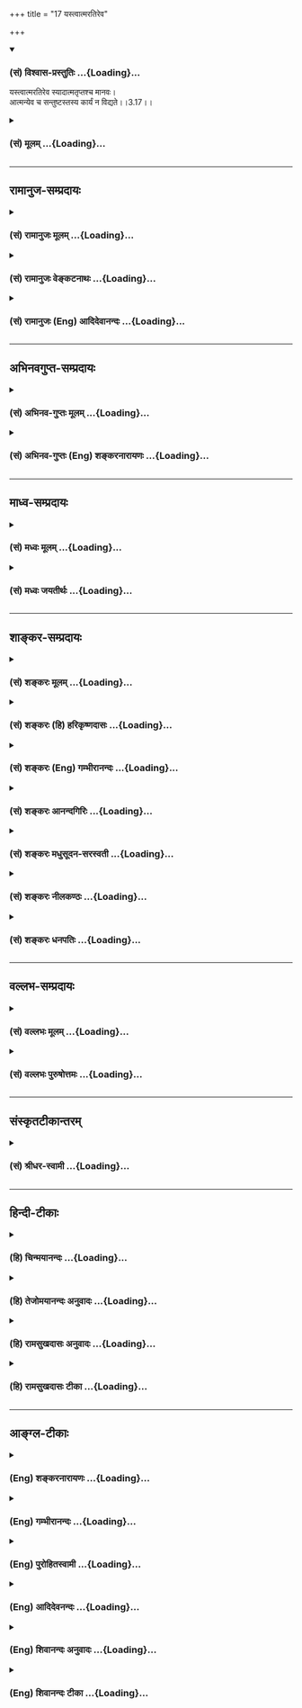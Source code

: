 +++
title = "17 यस्त्वात्मरतिरेव"

+++
<div class="js_include" newlevelforh1="3" title="(सं) विश्वास-प्रस्तुतिः" unfilled url="/purANam_vaiShNavam/mahAbhAratam/06-bhIShma-parva/03-bhagavad-gItA-parva/saMskRtam/vishvAsa-prastutiH/03_karma-yogaH/17_yastvAtmaratireva.md">
<details open><summary><h3>(सं) विश्वास-प्रस्तुतिः ...{Loading}...</h3></summary>

यस्त्वात्मरतिरेव स्यादात्मतृप्तश्च मानवः।  
आत्मन्येव च सन्तुष्टस्तस्य कार्यं न विद्यते।।3.17।।
</details>
</div>
<div class="js_include collapsed" newlevelforh1="3" title="(सं) मूलम्" unfilled url="/purANam_vaiShNavam/mahAbhAratam/06-bhIShma-parva/03-bhagavad-gItA-parva/saMskRtam/mUlam/03_karma-yogaH/17_yastvAtmaratireva.md">
<details><summary><h3>(सं) मूलम् ...{Loading}...</h3></summary>

यस्त्वात्मरतिरेव स्यादात्मतृप्तश्च मानवः।  
आत्मन्येव च सन्तुष्टस्तस्य कार्यं न विद्यते।।3.17।।
</details>
</div>


_________________
## रामानुज-सम्प्रदायः
<div class="js_include collapsed" newlevelforh1="3" title="(सं) रामानुजः मूलम्" unfilled url="/purANam_vaiShNavam/mahAbhAratam/06-bhIShma-parva/03-bhagavad-gItA-parva/saMskRtam/rAmAnujaH/mUlam/03_karma-yogaH/17_yastvAtmaratireva.md">
<details><summary><h3>(सं) रामानुजः मूलम् ...{Loading}...</h3></summary>

।।3.17।।**यः तु** ज्ञानयोगकर्मयोगसाधननिरपेक्षः स्वत **एव आत्मरतिः**
आत्माभिमुखः **आत्मना एव तृप्तः** न अन्नपानादिभिः आत्मव्यतिरिक्तैः
**आत्मनि एव च सन्तुष्टः** न उद्यानस्रक्चन्दनगीतवादित्रनृत्यादौ
धारणपोषणभोग्यादिकं सर्वम् आत्मा एव यस्य **तस्य** आत्मदर्शनाय कर्तव्यं
**न विद्यते** स्वत एव सर्वदा दृष्टात्मस्वरूपत्वात्।

</details>
</div>
<div class="js_include collapsed" newlevelforh1="3" title="(सं) रामानुजः वेङ्कटनाथः" unfilled url="/purANam_vaiShNavam/mahAbhAratam/06-bhIShma-parva/03-bhagavad-gItA-parva/saMskRtam/rAmAnujaH/venkaTanAthaH/03_karma-yogaH/17_yastvAtmaratireva.md">
<details><summary><h3>(सं) रामानुजः वेङ्कटनाथः ...{Loading}...</h3></summary>

  
  
।।3.17।। एवं ज्ञानयोगाद्यधिकारिणोऽपि कर्मकर्तव्यताया
उक्तत्वात्तस्मादसक्तः 3।19 इत्यादिना वक्ष्यमाणत्वाच्च
तन्मध्येयस्त्वात्मरतिः इत्यादिश्लोकौ न ज्ञानयोगाद्यधिकारिविषयौ किन्तु
फलदशाविषयावित्यभिप्रायेणाह असाधनायत्तेति। एतेनअभयं सर्वभूतेभ्यो दत्त्वा
नैष्कर्म्यमाचरेत् इत्याद्युक्तसन्न्यासाश्रमिपरत्वेन परव्याख्यानं
निरस्तम् तस्यापि हि स्वाश्रमधर्मनिष्ठस्य सर्वकर्मनिवृत्त्यभावात्।
वर्णाश्रमविशिष्टस्यैव हि वर्णाश्रमधर्मारम्भः न
पुनर्वर्णाश्रमाधीननामरूपविनिर्मुक्तस्येति मुक्तशब्दस्य
भावः। यस्त्वितितुशब्दः साधननिष्ठव्यावृत्त्यर्थ
इत्यभिप्रायेणज्ञानयोगकर्मयोगसाधननिरपेक्ष इत्युक्तम्। कथं तर्हि साधनाभावे
साद्ध्यसिद्धिः इत्यत्राह स्वत एवेति। प्रतिबन्धकं हि तन्निवृत्त्यर्थम्
आत्माभिमुखत्वं तु स्वतः प्राप्तमिति भावः। रतिशब्दोऽत्राभिमुख्यविषयः
तृप्त्यादेः पृथङ्निर्देशात्। आत्मरतिरेवआत्मन्येव इति
पूर्वापरवत्आत्मतृप्तः इत्यत्राप्यवधारणं विवक्षितमित्यभिप्रायेणाह
आत्मनैवेति। तृप्तितुष्टिशब्दौ हि पोषकभोग्यजन्यप्रीतिविषयतया
प्रसिद्धावित्यभिप्रेत्य तत्तदुचितं व्यवच्छेद्यमाह
नान्नपानादिभिरितिनोद्यानेत्यादि च। आत्मरतिः इत्यादेर्व्यवच्छेद्यत्रयं
सङ्कलय्य सूचयन्वाक्यार्थमाह धारणेति। आदिशब्देन भोगस्थानादि विवक्षितम्
यस्य तु ज्ञानयोगनिष्ठस्यापि धारणादिकमन्नपानादिभिरेव तस्य कर्तव्यं
विद्यते एवेति भावः। ननुतस्य कार्यं न विद्यते इत्ययुक्तं मुक्तस्यापि
जक्षन् क्रीडन् छां.उ.8।12।3 इत्यादिकार्यश्रवणात्। न चात्र कार्यमिति न
तस्य कार्यं करणं च विद्यते श्वे.उ.6।7 इतिवच्छरीरादि निर्दिश्यते
तन्निषेधस्येदानीमनुपयुक्तत्वात् तदत्यन्तनिषेधस्य चद्वादशाहवदुभयविधं
ब्र.सू.4।3।12इत्यादिसूत्रतद्विषयश्रुतिभिर्विरुद्धत्वादित्याशङ्क्योक्तंआत्मदर्शनाय
कर्तव्यं न विद्यते इति। यस्त्वात्मरतिः इत्यादिनाभिप्रेतं हेतुं व्यनक्ति
स्वत एवेति। स्वत एव सर्वदा इत्युभाभ्यां उत्पत्त्यर्थं विनाशपरिहारार्थं च
साधनापेक्षा नास्तीति ज्ञापितम्।

</details>
</div>
<div class="js_include collapsed" newlevelforh1="3" title="(सं) रामानुजः (Eng) आदिदेवानन्दः" unfilled url="/purANam_vaiShNavam/mahAbhAratam/06-bhIShma-parva/03-bhagavad-gItA-parva/saMskRtam/rAmAnujaH/english/AdidevAnandaH/03_karma-yogaH/17_yastvAtmaratireva.md">
<details><summary><h3>(सं) रामानुजः (Eng) आदिदेवानन्दः ...{Loading}...</h3></summary>

3.17 But for him, who is not in need of the means of Jnana Yoga and
Karma Yoga, who finds delight in the self on his own, i.e., who is
established in the self, who is satisfied by the self alone and not by
food, drink and other things which are other than the self, who rejoices
in the self alone and not in pleasure gardens, garlands, sandalpaste,
vocal and instrumental music etc., and for whom everything, his
subsistence, nourishment and enjoyment, is the self alone - for him
nothing remains to be performed for the vision of the self, because the
essential nature of the self is perpetually in his unaided vision.

</details>
</div>


_________________
## अभिनवगुप्त-सम्प्रदायः
<div class="js_include collapsed" newlevelforh1="3" title="(सं) अभिनव-गुप्तः मूलम्" unfilled url="/purANam_vaiShNavam/mahAbhAratam/06-bhIShma-parva/03-bhagavad-gItA-parva/saMskRtam/abhinava-guptaH/mUlam/03_karma-yogaH/17_yastvAtmaratireva.md">
<details><summary><h3>(सं) अभिनव-गुप्तः मूलम् ...{Loading}...</h3></summary>

।।3.17 3.19।। यश्चेत्यादि पूरुष इत्यन्तम्। आत्मरतेस्तु कर्म
इन्द्रियव्यापारतयैव कुर्वतः करणाकरणेषु समता। अत एव नासौ भूतेषु
किंचिदात्मप्रयोजनमपेक्ष्य निग्रहानुग्रहौ करोति अपि तु करणीयमिदम्
इत्येतावता। तस्मादसक्त एव करणीयं कर्म कुर्यात्।

</details>
</div>
<div class="js_include collapsed" newlevelforh1="3" title="(सं) अभिनव-गुप्तः (Eng) शङ्करनारायणः" unfilled url="/purANam_vaiShNavam/mahAbhAratam/06-bhIShma-parva/03-bhagavad-gItA-parva/saMskRtam/abhinava-guptaH/english/shankaranArAyaNaH/03_karma-yogaH/17_yastvAtmaratireva.md">
<details><summary><h3>(सं) अभिनव-गुप्तः (Eng) शङ्करनारायणः ...{Loading}...</h3></summary>

3.17 See Comment under 3.19

</details>
</div>


_________________
## माध्व-सम्प्रदायः
<div class="js_include collapsed" newlevelforh1="3" title="(सं) मध्वः मूलम्" unfilled url="/purANam_vaiShNavam/mahAbhAratam/06-bhIShma-parva/03-bhagavad-gItA-parva/saMskRtam/madhvaH/mUlam/03_karma-yogaH/17_yastvAtmaratireva.md">
<details><summary><h3>(सं) मध्वः मूलम् ...{Loading}...</h3></summary>

।।3.17।। तर्ह्यतीव मनस्समाधानमपि न कार्यमित्यत आह यस्त्विति। रमणं
परदर्शनादिनिमित्तं सुखम्। तृप्तिरन्यत्रालम्बुद्धिः। सन्तोषस्तज्जनकं
सुखम्। सन्तोषस्तृप्तिकारणम् इत्यभिधानात्। परमात्मदर्शनादिनिमित्तं सुखं
प्राप्तः। अन्यत्र सर्वात्मनाऽलम्बुद्धिः। महच्च तत्सुखं च
तेनैवान्यत्रालम्बुद्धिरिति दर्शयति आत्मन्येव च सन्तुष्ट इति। तत्स्थ एव
सन्सन्तुष्ट इत्यर्थः। नान्यत्किमपि सन्तोषकारणमित्यवधारणम्। आत्मना
तृप्तः। न ह्यात्मन्यलम्बुद्धिर्युक्ता। तद्वाचित्वं चवयं तु न वितृप्याम
उत्तमश्लोकविक्रमैः भाग.1।1।19 इति प्रयोगात्सिद्धम्। अध्याहारस्त्वगतिका
गतिः। आत्मरतिरैव इत्यवधारणादसम्प्रज्ञातसमाधिस्थस्यैव कार्यं न
विद्यते। स्थितप्रज्ञस्यापि कार्यो देहादिर्दृश्यते। यद्वास्वधर्मो मम
तुष्ट्यर्थः सा हि सर्वैरपेक्षिता इति वचनाच्च पञ्चरात्रे।
अन्यदाऽन्यरतिरपीषत्सर्वस्य भवति। न च तत्रालम्बुद्धिमात्रमुक्तम्
आत्मतृप्त इति पृथगभिधानात्। कर्तृशब्दः कालावच्छेदेऽपि चायं प्रसिद्धःयो
भुङ्क्ते स तु न ब्रूयात् इत्यादौ अतोऽसम्प्रज्ञातसमाधावेवैतत्। मानव इति
ज्ञानिन एवासम्प्रज्ञातसमाधिर्भवतीति दर्शयति मनु अवबोधन इति धातोः।
परमात्मरतिश्चात्र विवक्षिता। विष्णावेव रतिर्यस्य क्रिया तस्यैव नास्ति हि
इति वचनात्।

</details>
</div>
<div class="js_include collapsed" newlevelforh1="3" title="(सं) मध्वः जयतीर्थः" unfilled url="/purANam_vaiShNavam/mahAbhAratam/06-bhIShma-parva/03-bhagavad-gItA-parva/saMskRtam/madhvaH/jayatIrthaH/03_karma-yogaH/17_yastvAtmaratireva.md">
<details><summary><h3>(सं) मध्वः जयतीर्थः ...{Loading}...</h3></summary>

।।3.17।। एवमज्ञानिनः कर्म कर्तव्यमित्युक्तम् इदानीं ज्ञानिनः
कर्तव्याभावमाहेति परव्याख्यानमसदिति भावेन सङ्गतिमाह **तर्ही**ति यद्येवं
कर्माकरणे हानिस्तत्करणे च लाभस्तर्हीत्यर्थः। परमेश्वरेऽतीव
मनस्समाधानमसम्प्रज्ञातसमाधिरित्यर्थः। न कार्यं प्रसज्येतेति शब्दः। तत्र
कर्मलोपस्यावश्यम्भावादिति भावः। अत्र
रतितृप्तिसन्तोषशब्दांस्तावद्व्याचष्टे **रमणमि**ति। परेति स्वरूपकथनं न
शब्दार्थान्तर्भूतम्। तथा च पञ्चमेऽभिधानं वक्ष्यते। तथात्वे जीवनिराकरणं च
व्यर्थं स्यात् यद्दर्शनादिनिमित्तं सुखं ततोऽन्यत्र। तज्जनकं
तृप्तेर्जनकम्। तृप्तिकारणं सुखमिति शेषः। इदानीमात्मशब्दस्य
जीवविषयत्वप्रतीतिनिरासार्थमात्मरतिरिति समस्तं पदं व्याख्याति
**परमात्मे**ति। प्राप्त आत्मरतिरिति शेषः। अनेनात्मनि रतिर्यस्येति
विग्रहः सूचितः। आत्मनो रतिर्यस्येति वा। एवमुत्तरावप्यात्मशब्दौ
परमात्मार्थौ ज्ञातव्यौ। न चैवं सति तृप्तशब्दस्य
परमात्मनोऽन्यत्रालम्बुद्धिरर्थः स्यात्। ततश्चेदं न वक्तव्यम्।
आत्मरतिरेवेत्यवधारणेनान्यरतिनिरासेन पौनरुक्त्यप्रसङ्गादित्यत आह
**अन्यत्रे**ति। अलम्बुद्धित्वं प्राप्तस्तृप्तशब्देनोक्त इति शेषः।
अलम्बुद्धिरिति पाठे तृप्तशब्दार्थ इति शेषः। अवधारणेनैवान्यत्र रत्यभावे
लब्धेऽपि सर्वात्मनाऽन्यत्रालम्बुद्धिं वक्तुं तृप्त इति पुनर्वचनम्।
अवधारणस्यान्यत्रालम्बुद्धिमात्रद्योतनेन चरितार्थस्यसर्वात्मना
इत्यत्राप्रवृत्तेरिति भावः। ननुसन्तुष्टः इत्यनेनालम्बुद्धिजनकं सुखं
प्राप्त इत्युच्यत इत्युक्तम् तत्किं विषयजन्यम् उतात्मरत्याख्यम् नाद्यः
विरोधात्। न द्वितीयः तस्यात्मरतिशब्देनोक्ततया पुनरुक्तिप्रसङ्गात्। कथं
चतस्यान्यत्रालम्बुद्धिजनकत्वं इत्यत आह **महच्चे**ति। चशब्दो हेतौ।
तदात्मरत्याख्यं प्रागुक्तमेव सुखं पुनरन्यत्रालम्बुद्धिकारणत्वेनोच्यतेऽतो
न दोषः तस्य च महत्त्वं संशब्देनोक्तमतस्तत्कारणत्वं चोपपन्नमित्यर्थः।
आत्मरतिः सन्तोषशब्देन गृह्यते चेत् पुनरात्मनीति व्यर्थमित्यत आह **तत्स्थ
एवे**ति। सन्तोषाख्यात्मरतिः केनास्य जाता
इत्यपेक्षायामसम्प्रज्ञातसमाधिलक्षणया परमात्मनि स्थित्येति ज्ञापयितुं
आत्मनीत्युक्तमित्यर्थः। अवधारणस्य प्रयोजनमाह **नान्य**दिति।
अन्यदसम्प्रज्ञातसमाधिरूपात्तत्स्थत्वात् एतेनात्मरतिरेवेत्यवधारणेनास्य
पुनरुक्तता परिहृता। नन्वात्मतृप्त इति कोऽयं समासः इत्यत आह **आत्मने**ति
न केवलमात्मरत्याख्येन सुखेनं किन्तु प्रसन्नेन परमात्मनैवेत्यर्थः।
पञ्चमीसमासः कथं न स्यात् इति चेत् न असामर्थ्यात्। अन्यत्र इत्यनेन ह्यस्य
सामर्थ्यं न तु तृप्तशब्दार्थेन तृप्तशब्दार्थ
एवान्यत्रार्थान्तरभूतोऽस्तीति चेत् न तस्य प्रकरणलब्धस्य
तदन्तर्भावाभावात्। अन्यथावयं तु न वितृप्यामः इत्यत्र
ततोऽन्यत्रालम्बुद्धिं न प्राप्नुम इत्यर्थप्रसङ्गात्। अस्तु तर्हि
सप्तमीसमास इति नेत्याह **न ही**ति। पूर्वविशेषणविरोधात्
प्रमाणान्तरविरोधाच्चेति भावः। स्यादयं दोषो यदि
तृप्तशब्दस्यालम्बुद्धिवाचित्वं स्यात्। तदेव कुतः इत्यत आह **तद्वाचित्वं
चे**ति। नन्वत्र तृप्तिशब्दः प्रीत्यर्थः न चैवं सत्यर्थानुपपत्तिः
उत्तमश्लोकविक्रमैः श्रूयमाणैर्निमित्तैरन्यत्र प्रीतिं न प्राप्नुम
इत्यध्याहारेणोपपत्तेरित्यत आह **अध्याहारस्त्वि**ति। गत्यन्तररहितागमनिका।
अध्याहारो ह्यश्रुतशब्दकल्पनम्। तच्च कल्पकसद्भावे न दोषः अन्यथा तु दोष
एव। कल्पकं च गत्यन्तरराहित्यम्। अन्यथाऽनुपपत्तिरिति यावत्। अत्र
त्वलम्बुद्ध्यर्थत्वे गृहीते विनाऽप्यध्याहारेण
वाक्यार्थोपपत्तेरयुक्तोऽसाविति भावः। षष्ठीसमासस्तुपूरणगुणसुहितार्थ
अष्टा.2।2।11 इति प्रतिषिद्धः। अपव्याख्यानं निराचष्टे **आत्मरतिरेवे**ति।
न ज्ञानिमात्रस्येत्येवार्थः। इतोऽपि न ज्ञानिमात्रस्य कार्याभाव इत्याह
**स्थितप्रज्ञस्यापी**ति। स्वधर्मः कार्य इति सम्बन्धः।
आत्मरतिरेवेत्यवधारणेऽपि कुतो न ज्ञानिमात्रविषयमेतत् इत्यत आह
**अन्यदे**ति। अवधारणेन ह्यनात्मरतिर्व्यावर्त्यते।
असम्प्रज्ञातसमाधिकालादन्यदा सर्वस्य
ज्ञानिनोऽपीषदन्यरतिर्भवतीत्युपपादितम्
अतोऽसम्प्रज्ञातसमाधिस्थव्यतिरिक्तानां ज्ञानिनामप्यवधारणेन
व्यावर्तितत्वान्न तद्विषयमेतदिति भावः। ननु ज्ञानिनामन्यरतौ
विद्यमानायामपि तत्रालम्बुद्धिरप्यस्तीत्यात्मरतिरेवेत्यवधारणमुपपद्यत
इत्यत आह **न चे**ति। तत्र श्लोके तत्र कार्याभावे
प्रयोजकत्वेनात्मनोऽन्यत्रालम्बुद्धिमात्रमल्पालम्बुद्धिः
रतिसहचरितालम्बुद्धिरिति यावत् नोक्ता किं तर्हि सर्वात्मनाऽलम्बुद्धिः
कुतः इत्यत आह **आत्मे**ति। अवधारणेनान्यत्रालम्बुद्धौ लब्धायामपि
यत्पृथगात्मतृप्त इत्यभिधत्ते तेन सर्वात्मनाऽलम्बुद्धिरवधारणेनाभिप्रेतेति
ज्ञायत इति प्रागुक्तम्। अतो ज्ञानिमात्रे नेदमुपपद्यत इत्यर्थः।
यस्त्वात्मरतिरेवेत्येतदसम्प्रज्ञातसमाधिस्थ एव सम्भवि तथापि यत्पतति
तद्गुर्वितिवत् य एवंविधः कदाचित्तस्य सर्वदा कार्यं न विद्यत इत्येवं
व्याख्याने ज्ञानिमात्रस्य कार्याभावः सेत्स्यति। न ह्यत्र यदैवं तदेति
कालावच्छेदकशब्दोऽस्ति। आत्मरतिरिति समासस्तु रतेः कर्तारमेवाचष्ट इत्यत आह
**कर्तृशब्द** इति। अयं च यदा तदेति रहितोऽपीत्यर्थः। आदिग्रहणेन यो दारान्
परिगृह्णाति स गृहीत्यादेः परिग्रहः। अयं भावः तस्य कार्यं न विद्यते
इत्युक्तेऽतिप्रसक्तौ सत्यामन्यव्यावर्तकंयस्त्वात्मरतिरेव स्यात्
इत्यनेनोक्तम्। व्यावर्तकं च द्विविधं भवति विशेषणमुपलक्षणं चेति। तत्र
व्यवच्छेद्यसमानकालं विशेषणम् यथा सिद्धान्त्युदाहृतं भाजनम्। अन्यथा
तूपलक्षणं यथा पूर्वपक्ष्युदाहृतं पतनम् तत्र विशेषणं मुख्य
विशेषज्ञानहेतुत्वात्। अन्यदमुख्यं वैपरीत्यात्। मुख्यामुख्ययोश्च मुख्ये
कार्यसम्प्रत्ययः। न चात्र विशेषणत्वग्रहणे बाधकमस्ति येनोपलक्षणमेतदिति
प्रतीम इति। कर्तृशब्द इत्युक्तस्य फलमाह **अत** इति।
एतत्कार्यराहित्यम्। समाधावेव इत्युक्त्या समानकालतां सूचयति। न
चासम्प्रज्ञातसमाधिस्थस्य कार्याभावे व्याख्यायमाने
कदाचिदपरोक्षज्ञानरहितस्यापि असम्प्रज्ञातसमाधिसम्भवात् कार्याभावप्रसङ्ग
इति चेत् न अपरोक्षज्ञानिन एव असम्प्रज्ञातसमाधिर्भवति
नान्यस्येत्यस्यार्थस्यमानवं इति पदेन भगवतैव दर्शितत्वादित्याह **मानव**
इति। मानवः इति कथं ज्ञानिनो वाचकं इत्यत आह **मन्वि**ति।
धातोर्व्याख्यानादिति शेषः। अस्माद्धातोर्भावे उप्रत्ययः। ततो
मनुरवबोधोऽस्यास्तीत्यस्मिन्नर्थे मनोरयमाश्रय इत्यर्थे वाऽण्प्रत्ययः।
यद्वा धातोरेव वाण्प्रत्ययः। मनुष्य
इतिव्याख्यायामृष्यादिव्यावृत्तिर्वैयर्थ्यं चापद्येत।
आत्मशब्दस्याप्यन्यथाव्याख्यां निराकरोति **परमात्मे**ति। चशब्दोऽवधारणे। न
स्वात्मरतिरित्यर्थः। तस्यैव इत्यवधारणादिति।

</details>
</div>


_________________
## शाङ्कर-सम्प्रदायः
<div class="js_include collapsed" newlevelforh1="3" title="(सं) शङ्करः मूलम्" unfilled url="/purANam_vaiShNavam/mahAbhAratam/06-bhIShma-parva/03-bhagavad-gItA-parva/saMskRtam/shankaraH/mUlam/03_karma-yogaH/17_yastvAtmaratireva.md">
<details><summary><h3>(सं) शङ्करः मूलम् ...{Loading}...</h3></summary>

।।3.17।। **यस्तु** साङ्ख्यः आत्मज्ञाननिष्ठः **आत्मरतिः** आत्मन्येव रतिः न
विषयेषु यस्य सः आत्मरति**रेव स्यात्** भवेत् **आत्मतृप्त**श्च आत्मनैव
तृप्तः न अन्नरसादिना सः **मानवः** मनुष्यः संन्यासी **आत्मन्येव च
संतुष्टः**। संतोषो हि बाह्यार्थलाभे सर्वस्य भवति तमनपेक्ष्य आत्मन्येव च
संतुष्टः सर्वतो वीततृष्ण इत्येतत्। यः ईदृशः आत्मवित् **तस्य कार्यं**
करणीयं **न विद्यते** नास्ति इत्यर्थः।। किञ्च

</details>
</div>
<div class="js_include collapsed" newlevelforh1="3" title="(सं) शङ्करः (हि) हरिकृष्णदासः" unfilled url="/purANam_vaiShNavam/mahAbhAratam/06-bhIShma-parva/03-bhagavad-gItA-parva/saMskRtam/shankaraH/hindI/harikRShNadAsaH/03_karma-yogaH/17_yastvAtmaratireva.md">
<details><summary><h3>(सं) शङ्करः (हि) हरिकृष्णदासः ...{Loading}...</h3></summary>

।।3.17।। अथवा स्वयं ही भगवान् शास्त्रके अर्थको भलीभाँति समझानेके लिये यह
जो प्रसिद्ध आत्मा है उसको जानकर जिनका मिथ्या ज्ञान निवृत्त हो चुका है
ऐसे जो महात्मा ब्राह्मणगण अज्ञानियोंद्वारा अवश्य की जानेवाली पुत्रादिकी
इच्छाओंसे रहित होकर केवल शरीरनिर्वाहके लिये भिक्षाका आचरण करते हैं उनका
आत्मज्ञाननिष्ठासे अतिरिक्त अन्य कुछ भी कर्तव्य नहीं रहता ऐसा श्रुतिका
तात्पर्य जो कि इस गीताशास्त्रमें प्रतिपादन करना उनको इष्ट है उस (
श्रुतिअर्थ ) को प्रकट करते हुए बोले परंतु जो आत्मज्ञाननिष्ठ साङ्ख्ययोगी
केवल आत्मामें ही रतिवाला है अर्थात् जिसका आत्मामें ही प्रेम है विषयोंमें
नहीं और जो मनुष्य अर्थात् संन्यासी आत्मासे ही तृप्त है जिसकी तृप्ति
अन्नरसादिके अधीन नहीं रह गयी है तथा जो आत्मामें ही संतुष्ट है बाह्य
विषयोंके लाभसे तो सबको सन्तोष होता ही है पर उनकी अपेक्षा न करके जो
आत्मामें ही सन्तुष्ट है अर्थात् सब ओरसे तृष्णारहित है। जो कोई ऐसा
आत्मज्ञानी है उसके लिये कुछ भी कर्तव्य नहीं है।

</details>
</div>
<div class="js_include collapsed" newlevelforh1="3" title="(सं) शङ्करः (Eng) गम्भीरानन्दः" unfilled url="/purANam_vaiShNavam/mahAbhAratam/06-bhIShma-parva/03-bhagavad-gItA-parva/saMskRtam/shankaraH/english/gambhIrAnandaH/03_karma-yogaH/17_yastvAtmaratireva.md">
<details><summary><h3>(सं) शङ्करः (Eng) गम्भीरानन्दः ...{Loading}...</h3></summary>

3.17 Tu, but; that manavah, man, the sannyasin, the man of Knowledge,
steadfast in the knowledge of the Self; yah, who; atmaratih eva syat,
rejoices only in the Self-not in the sense objects; and atma-trptah, who
is satisfied only with the Self-not with food and drink; and is
santustah, contented; eva, only; atmani, in the Self; tasya, for him; na
vidyate, there is no; karyam, duty \[Duty with a view to securing
Liberation.\] to perform. \[Rati, trpti and santosa, though synonymous,
are used to indicate various types of pleasures. Or, rati means
attachment to objects; trpti means happiness arising from contact with
some particular object; and santosa means happiness in general, arising
from the acisition of some coveted object only.\] All people surely feel
contened by aciring an external thing. But this one, without depending
on it, remains contented only with the Self; thta is to say, he remains
detached from everything. The idea it that, for a man who is such a
knower of the Self, there is no duty to undertake.

</details>
</div>
<div class="js_include collapsed" newlevelforh1="3" title="(सं) शङ्करः आनन्दगिरिः" unfilled url="/purANam_vaiShNavam/mahAbhAratam/06-bhIShma-parva/03-bhagavad-gItA-parva/saMskRtam/shankaraH/AnandagiriH/03_karma-yogaH/17_yastvAtmaratireva.md">
<details><summary><h3>(सं) शङ्करः आनन्दगिरिः ...{Loading}...</h3></summary>

।।3.17।। वृत्तमर्थमेवं विभज्यानूद्यानन्तरश्लोकमाशङ्क्योत्तरत्वेनावतारयति
**एवमिति।** अर्जुनस्य प्रश्नमित्येवमर्थमाशङ्क्याह भगवानिति संबन्धः।
नन्वेषाशङ्का नावकाशमासादयत्यनात्मज्ञेन कर्तव्यं कर्मेति बहुशो
विशेषितत्वादित्याशङ्क्याह **स्वयमेवेति।** किमर्थं श्रुत्यर्थं स्वयमेव
भगवानत्र प्रतिपादयतीत्याशङ्क्याह **शास्त्रार्थस्येति।** गीताशास्त्रस्य
ससंन्यासं ज्ञानमेव मुक्तिसाधनमर्थो नार्थान्तरमिति विवेकार्थमिह
श्रुत्यर्थं कीर्तयतीत्यर्थः। तमेव श्रुत्यर्थं संक्षिपति **एवमिति।**
सिद्धं चेदात्मवेदनमनर्थकं तर्हि व्युत्थानादीत्याशङ्क्यापातिकविज्ञानफलमाह
**निवृत्तेति।** ब्राह्मणग्रहणं तेषामेव व्युत्थाने मुख्यमधिकारित्वमिति
ज्ञापनार्थम्। क्लेशात्मकत्वादेषणानां ताभ्यो व्युत्थानं सर्वेषां
स्वाभाविकत्वादविधित्सितमित्याशङ्क्याह **मिथ्येति।** भिक्षाचर्यं चरन्तीति
वचनं व्युत्थानविरुद्धमित्याशङ्क्याह **शरीरेति।** तर्हि तद्वदेव
तेषामग्निहोत्राद्यपि कर्तव्यमापद्येतेत्याशङ्क्य
व्युत्थायिनामाश्रमधर्मवदग्निहोत्रादेरनुष्ठापकाभावान्मैवमित्याह **न
तेषामिति।** यथोक्तं श्रुत्यर्थमस्मिन् गीताशास्त्रे पौर्वापर्येण
पर्यालोच्यमाने प्रतिपादयितुमिष्टं प्रकटीकुर्वन्कर्तव्यमेव कर्म जीवतेति
नियमेज्ञानयोगेन साङ्ख्यानाम् इति कथमुक्तमिति परिचोद्य
परिहारमुपदर्शयतीत्याह **इत्येवमिति।** आत्मनिष्ठस्य विषयसङ्गराहित्यं
दृष्टं तदनात्मज्ञेन जिज्ञासुना कर्तव्यमिति मत्वाह **यस्तु साङ्ख्य इति।**
किंचात्मज्ञस्य ज्ञानेनात्मनैव परितृप्तत्वान्नान्नपानादिना साध्या
तृप्तिरिष्टा तेन विद्यार्थिना संन्यासिनापि नान्नरसादावासक्तिर्युक्ता
कर्तुमित्याह **आत्मतृप्त इति।** किंचात्मविदः सर्वतो वैतृष्ण्यं दृष्टं
तदनात्मविदा विद्यार्थिना कर्तव्यमित्याह **आत्मन्येवेति।**
रतितृप्तिसंतोषाणां मोदप्रमोदानन्दवदवान्तरभेदः अथवा रतिर्विषयासक्तिः
तृप्तिर्विषयविशेषसंपर्कजं सुखं संतोषोऽभीष्टविषयमात्रलाभाधीनं
सुखसामान्यमिति भेदः। नन्वात्मरतेरात्मतृप्तस्यात्मयेव संतुष्टस्यापि
किंचित्कर्तव्यं मुक्तये भविष्यतीति नेत्याह **य ईदृश इति।**

</details>
</div>
<div class="js_include collapsed" newlevelforh1="3" title="(सं) शङ्करः मधुसूदन-सरस्वती" unfilled url="/purANam_vaiShNavam/mahAbhAratam/06-bhIShma-parva/03-bhagavad-gItA-parva/saMskRtam/shankaraH/madhusUdana-sarasvatI/03_karma-yogaH/17_yastvAtmaratireva.md">
<details><summary><h3>(सं) शङ्करः मधुसूदन-सरस्वती ...{Loading}...</h3></summary>

।।3.17।। यस्त्विन्द्रियारामो न भवति परमार्थदर्शी स एवं
जगच्चक्रप्रवृत्तिहेतुभूतं कर्माननुतिष्ठन्नपि न प्रत्यवैति
कृतकृत्यत्वादित्याह द्वाभ्याम् इन्द्रियारामो हि स्रक्चन्दनवनितादिषु
रतिमनुभवति मनोज्ञान्नपानादिषु तृप्तिम् पशुपुत्रहिरण्यादिलाभेन
रोगाद्यभावेन च तुष्टिं उक्तविषयाभावे रागिणामरत्यतृप्त्यतुष्टिदर्शनात्।
रतितृप्तितुष्टयो मनोवृत्तिविशेषाः साक्षिसिद्धाः। लब्धपरमात्मानन्दस्तु
द्वैतदर्शनाभावादतिफल्गुत्वाच्च विषयसुखं न कामयत इत्युक्तंयावानर्थ उदपाने
इत्यत्र। अतो नात्मविषयकरतितृप्तितुष्ट्यभावादात्मानं परमानन्दमद्वयं
साक्षात्कुर्वन्नुपचारादेवमुच्यते आत्मरतिरात्मतृप्त आत्मसंतुष्ट इति। तथाच
श्रुतिःआत्मक्रीड आत्मरतिः क्रियावानेष ब्रह्मविदां वरिष्ठः इति।
आत्मतृप्तश्चेति चकार एवकारानुकर्षणार्थः। मानव इति यः कश्चिदपि मनुष्य
एवंभूतः स एव कृतकृत्यो नतु ब्राह्मणत्वादिप्रकर्षेणेति कथयितुम्।
आत्मन्येव च संतुष्ट इत्यत्र चकारः समुच्चयार्थः। य
एवंभूतस्तस्याधिकारहेत्वभावात्किमपि कार्यं वैदिकं लौकिकं वा न विद्यते।

</details>
</div>
<div class="js_include collapsed" newlevelforh1="3" title="(सं) शङ्करः नीलकण्ठः" unfilled url="/purANam_vaiShNavam/mahAbhAratam/06-bhIShma-parva/03-bhagavad-gItA-parva/saMskRtam/shankaraH/nIlakaNThaH/03_karma-yogaH/17_yastvAtmaratireva.md">
<details><summary><h3>(सं) शङ्करः नीलकण्ठः ...{Loading}...</h3></summary>

।।3.17।। एवमीश्वरेण वेदयज्ञपूर्वकं जगच्चक्रं
प्रवर्तितमज्ञैरधिकृतैरनुवर्तितव्यमित्युक्तम्। अस्यानुवर्तने च
महान्प्रत्यवाय उक्तः। स ब्रह्मविदमपि स्पृशेदिति संभावितामाशङ्कां परिहरति
**यस्त्विति।** आत्मन्येव रतिः प्रीतिर्यस्य नतु स्त्र्यादौ स तथा।
नन्वात्मनि प्रीतिः प्राणिमात्रस्यानौपाधिक्यस्ति प्रत्युत तदर्थत्वेनैव
स्त्र्यादिष्वपिप्रीतिर्भवतीत्यत उक्तम् **आत्मतृप्त इति।** आत्मनैव
परमानन्दरूपेण तृप्तो न मिष्टान्नादिना। ननु मन्दाग्निरपि स्त्र्यादौ न
रमते नापि मिष्टान्नेन तृप्यत्यत उक्तं आत्मन्नेव च संतुष्ट इति।
मन्दाग्निर्हि धातुवृद्धिं जाठरोद्दीपनं च कामयमान औषधाद्यर्थमितस्ततो
धावति नत्वात्मन्येव तुष्यति विद्वांस्तु रतितृप्तितुष्टीरात्मनैवानुभवति न
स्त्र्यन्नधनादिभिरिति तस्य कार्यं कर्तव्यं किमपि नास्ति।
क्रियाप्राप्यस्य कस्यचिदप्यर्थस्याभावात्।

</details>
</div>
<div class="js_include collapsed" newlevelforh1="3" title="(सं) शङ्करः धनपतिः" unfilled url="/purANam_vaiShNavam/mahAbhAratam/06-bhIShma-parva/03-bhagavad-gItA-parva/saMskRtam/shankaraH/dhanapatiH/03_karma-yogaH/17_yastvAtmaratireva.md">
<details><summary><h3>(सं) शङ्करः धनपतिः ...{Loading}...</h3></summary>

।।3.17।। न कर्मणामित्यारभ्य शरीरयात्रापीत्यन्तेन
ग्रन्थेनात्मज्ञाननिष्ठायोग्यताप्राप्त्यर्थं फलाभिसंधिरहितं
कर्मानुष्ठेयमिति प्रतिपाद्य यज्ञार्थादित्यादिना मोघमित्यन्तेन
प्रासाङ्गिकमनात्मविदोऽधिकृतस्य कर्मानुष्ठाने बहु कारणमुक्तं तदकरणे च
दोषसंकीर्तनं कृतमेवंस्थिते किमेवं प्रवर्तितं चक्रं
सर्वेणानुवर्तनीयमुतानात्मज्ञेनाशुद्धान्तःकरणेन
ज्ञानप्राप्त्यर्थमित्यर्जुनसंशयमालक्ष्य स्वयमेव वा शास्त्रस्य
विवेकप्रतिपत्त्यर्थं तत्त्वविदस्तन्निषेधति **यस्त्विति।** यस्तु मानव
आत्मज्ञाननिष्ठ आत्मन्येव रतिर्न विषयेषु यस्य सः आत्मनैव नान्नरसादिना
तृप्तश्च भवेत्। आत्मन्येव तुष्टो न बाह्येष्वर्थेषु विगततृष्ण इत्यर्थः।
तस्य कर्तव्यं नास्ति।

</details>
</div>


_________________
## वल्लभ-सम्प्रदायः
<div class="js_include collapsed" newlevelforh1="3" title="(सं) वल्लभः मूलम्" unfilled url="/purANam_vaiShNavam/mahAbhAratam/06-bhIShma-parva/03-bhagavad-gItA-parva/saMskRtam/vallabhaH/mUlam/03_karma-yogaH/17_yastvAtmaratireva.md">
<details><summary><h3>(सं) वल्लभः मूलम् ...{Loading}...</h3></summary>

।।3.17।। तदेवंन कर्मणामनारम्भान्नैष्कर्म्यं पुरुषोऽश्नुते 3।4 इति
योगमार्गीयपुरुषार्थसिद्ध्यर्थं कर्म विहितं विधेयमित्युक्तम्
साङ्क्यमार्गीयस्य तु ज्ञानमेव नानात्मभूतं कर्मोपयुक्तमित्याह द्वाभ्याम्
यस्त्विति। तुः पूर्वं प्रकृतेभेदार्थकः। आत्मन्येवेति।
तृप्तिर्तुष्टिर्यस्य नानात्मनि इत्यात्मैवकारलिङ्गेन साङ्ख्यमार्गीयो
मुनिरुक्तः। तत्र हेतुमाह।

</details>
</div>
<div class="js_include collapsed" newlevelforh1="3" title="(सं) वल्लभः पुरुषोत्तमः" unfilled url="/purANam_vaiShNavam/mahAbhAratam/06-bhIShma-parva/03-bhagavad-gItA-parva/saMskRtam/vallabhaH/puruShottamaH/03_karma-yogaH/17_yastvAtmaratireva.md">
<details><summary><h3>(सं) वल्लभः पुरुषोत्तमः ...{Loading}...</h3></summary>

  
  
।।3.17।। नन्वेवं चेत्तदा सर्व एव त्वद्भक्ताः कथं न कुर्वन्ति इत्यत आह
द्वयेन यस्त्वात्मरतिरेवेति। यस्तु आत्मरतिरेव आत्मनिमय्येव रतिर्यस्य
तादृशः स्यात् यश्च आत्मतृप्तश्च भगवदानन्देन तृप्तः सुखितः आत्मन्येव
भगवत्येव सन्तुष्टः स्वभोगापेक्षारहितः तस्य कार्यं कर्त्तव्यं न विद्यते
नास्तीत्यर्थः।  
  

</details>
</div>


_________________
## संस्कृतटीकान्तरम्
<div class="js_include collapsed" newlevelforh1="3" title="(सं) श्रीधर-स्वामी" unfilled url="/purANam_vaiShNavam/mahAbhAratam/06-bhIShma-parva/03-bhagavad-gItA-parva/saMskRtam/shrIdhara-svAmI/03_karma-yogaH/17_yastvAtmaratireva.md">
<details><summary><h3>(सं) श्रीधर-स्वामी ...{Loading}...</h3></summary>

।।3.17।। तदेवंन कर्मणाभनारम्भान्नैष्कर्म्यं
इत्यादिनाऽज्ञस्यान्तःकरणशुद्ध्यर्थ कर्मयोगमुक्त्वा ज्ञानिनः
कर्मानुपयोगमाह **यस्त्वति** द्वाभ्याम्। आत्मन्येव रतिः प्रीतियस्य।
ततश्चात्मन्येव तृप्तः स्वानन्दानुभवेन निर्वृतः। अतएवात्मन्येव संतुष्टो
भोगापेक्षारहितो यस्तस्य कर्तव्यं नास्ति।

</details>
</div>


_________________
## हिन्दी-टीकाः
<div class="js_include collapsed" newlevelforh1="3" title="(हि) चिन्मयानन्दः" unfilled url="/purANam_vaiShNavam/mahAbhAratam/06-bhIShma-parva/03-bhagavad-gItA-parva/hindI/chinmayAnandaH/03_karma-yogaH/17_yastvAtmaratireva.md">
<details><summary><h3>(हि) चिन्मयानन्दः ...{Loading}...</h3></summary>

।।3.17।। कर्म के चक्र का पालन अधिकतर साधकों के लिए करणीय है क्योंकि यज्ञ
भावना से कर्म के आचरण द्वारा उनका व्यक्तित्व संगठित होता है और उनमें
जीवन के श्रेष्ठ कार्य ध्यान की योग्यता आती है। निस्वार्थ कर्म के द्वारा
प्राप्त अन्तकरण की शुद्धि एवं एकाग्रता का उपयोग जब निदिध्यासन में किया
जाता है तब साधक अहंकार के परे अपने शुद्ध आत्मस्वरूप की अनुभूति प्राप्त
करता है। पूर्णत्व प्राप्त ऐसे सिद्ध पुरुष के लिये कर्म की चित्तशुद्धि के
साधन के रूप में कोई आवश्यता नहीं रहती वरन् कर्म तो उसके ईश्वर
साक्षात्कार की अभिव्यक्ति मात्र होते हैं। यह एक सुविदित तथ्य है कि तृप्ति
एवं सन्तोष के लिये ही हम कर्म में प्रवृत्त रहते हैं। तृप्ति और सन्तोष
मानो जीवनरथ के दो चक्र हैं। इन दोनों की प्राप्ति के लिये ही हम धन का
अर्जन रक्षण परिग्रह और व्यय करने में व्यस्त रहते हैं। परन्तु आत्मानुभवी
पुरुष अपने अनन्त आनन्द स्वरूप में उस तृप्ति और सन्तोष का अनुभव करता है
कि उसे फिर बाह्य वस्तुओं की कोई आवश्यकता नहीं रह जाती। जहाँ तृप्ति और
सन्तोष है वहाँ सुख प्राप्ति की इच्छाओं की उत्पत्ति कहाँ इच्छाओं के अभाव
में कर्म का अस्तित्व कहाँ इस प्रकार आत्म अज्ञान के कार्य इच्छा विक्षेप
और कर्म का उसमें सर्वथा अभाव होता है। स्वाभाविक है ऐसे पुरुष के लिये कोई
अनिवार्य कर्तव्य नहीं रह जाता। सभी कर्मों का प्रयोजन उसमें पूर्ण हो जाता
है। अत जगत् के सामान्य नियमों में उसे बांधा नहीं जा सकता। वह ईश्वरीय
पुरुष बनकर पृथ्वी पर विचरण करता है। और

</details>
</div>
<div class="js_include collapsed" newlevelforh1="3" title="(हि) तेजोमयानन्दः अनुवादः" unfilled url="/purANam_vaiShNavam/mahAbhAratam/06-bhIShma-parva/03-bhagavad-gItA-parva/hindI/tejomayAnandaH/anuvAdaH/03_karma-yogaH/17_yastvAtmaratireva.md">
<details><summary><h3>(हि) तेजोमयानन्दः अनुवादः ...{Loading}...</h3></summary>

।।3.17।। परन्तु जो मनुष्य आत्मा में ही रमने वाला आत्मा में ही तृप्त तथा
आत्मा में ही सन्तुष्ट हो उसके लिये कोई कर्तव्य नहीं रहता।।  
  

</details>
</div>
<div class="js_include collapsed" newlevelforh1="3" title="(हि) रामसुखदासः अनुवादः" unfilled url="/purANam_vaiShNavam/mahAbhAratam/06-bhIShma-parva/03-bhagavad-gItA-parva/hindI/rAmasukhadAsaH/anuvAdaH/03_karma-yogaH/17_yastvAtmaratireva.md">
<details><summary><h3>(हि) रामसुखदासः अनुवादः ...{Loading}...</h3></summary>

।।3.17।। जो मनुष्य अपने-आपमें ही रमण करनेवाला और अपने-आपमें ही तृप्त
तथा अपने-आपमें ही संतुष्ट है, उसके लिये कोई कर्तव्य नहीं है।

</details>
</div>
<div class="js_include collapsed" newlevelforh1="3" title="(हि) रामसुखदासः टीका" unfilled url="/purANam_vaiShNavam/mahAbhAratam/06-bhIShma-parva/03-bhagavad-gItA-parva/hindI/rAmasukhadAsaH/TIkA/03_karma-yogaH/17_yastvAtmaratireva.md">
<details><summary><h3>(हि) रामसुखदासः टीका ...{Loading}...</h3></summary>

।।3.17।।***व्याख्या--*'यस्त्वात्मरतिरेव ৷৷. च संतुष्टस्तस्य'--**यहाँ
**'तु'** पद पूर्वश्लोकमें वर्णित अपने कर्तव्यका पालन न करनेवाले मनुष्यसे
कर्तव्यकर्मके द्वारा सिद्धिको प्राप्त महापुरुषकी विलक्षणता बतानेके लिये
प्रयुक्त हुआ है। जबतक मनुष्य अपना सम्बन्ध संसारसे मानता है, तबतक वह अपनी
'रति' (प्रीति) इन्द्रियोंके भोगोंसे एवं स्त्री, पुत्र, परिवार आदिसे,
'तृप्ति' भोजन (अन्न-जल) से तथा 'सन्तुष्टि' धनसे मानता है। परन्तु इसमें
उसकी प्रीति, तृप्ति और सन्तुष्टि न तो कभी पूर्ण ही होती है और न निरन्तर
ही रहती है। कारण कि संसार प्रतिक्षण परिवर्तनशील, जड और नाशवान् है तथा
'स्वयं' सदा एकरस रहनेवाला, चेतन और अविनाशी है। तात्पर्य है कि 'स्वयं' का
संसारके साथ लेशमात्र भी सम्बन्ध नहीं है। अतः 'स्वयं' की प्रीति, तृप्ति
और सन्तुष्टि संसारसे कैसे हो सकती है;किसी भी मनुष्यकी प्रीति संसारमें
सदा नहीं रहती--यह सभीका अनुभव है। विवाहके समय स्त्री और पुरुषमें परस्पर
जो प्रीति या आकर्षण प्रतीत होता है, वह एकदो सन्तान होनेके बाद नहीं रहता।
कहींकहीं तो स्त्रियाँ अपने वृद्ध पतिके लिये यहाँतक कह देती हैं कि बुड्ढा
मर जाय तो अच्छा है भोजन करनेसे प्राप्त तृप्ति भी कुछ ही समयके लिये
प्रतीत होती है मनुष्यको धनप्राप्तिमें जो सन्तुष्टि प्रतीत होती है वह भी
क्षणिक होती है क्योंकि धनकी लालसा सदा उत्तरोत्तर बढ़ती ही रहती है।
इसलिये कमी निरन्तर बनी रहती है। तात्पर्य यही है कि संसारमें प्रीति
तृप्ति और संतुष्टि कभी स्थायी नहीं रह सकती।  
  
मनुष्यको सांसारिक वस्तुओंमें प्रीति, तृप्ति और संतुष्टिकी केवल प्रतीति
होती है, वास्तवमें होती नहीं, अगर होती तो पुनः अरति, अतृप्ति एवं
असन्तुष्टि नहीं होती। स्वरूपसे प्रीति, तृप्ति और संतुष्टि स्वतःसिद्ध है।
स्वरूप सत् है। सत्में कभी कोई अभाव नहीं होता--**'नाभावो विद्यते
सतः'**(गीता 2। 16) और अभावके बिना कोई कामना पैदा नहीं होती। इसलिये
स्वरूपमें निष्कामता स्वतःसिद्ध है। परन्तु जब जीव भूलसे संसारके साथ अपना
सम्बन्ध मान लेता है, तब वह प्रीति, तृप्ति और संतुष्टिको संसारमें ढूँढ़ने
लगता है और इसके लिये सांसारिक वस्तुओंकी कामना करने लगता है। कामना करनेके
बाद जब वह वस्तु (धनादि) मिलती है, तब मनमें स्थित कामनाके निकलनेके बाद
(दूसरी कामनाके पैदा होनेसे पहले) उसकी अवस्था निष्काम हो जाती है और उसी
निष्कामताका उसे सुख होता है; परन्तु उस सुखको मनुष्य भूलसे सांसारिक
वस्तुकी प्राप्तिसे उत्पन्न हुआ मान लेता है तथा उस सुखको ही प्रीति,
तृप्ति और संतुष्टिके नामसे कहता है। अगर वस्तुकी प्राप्तिसे वह सुख होता,
तो उसके मिलनेके बाद उस वस्तुके रहते हुए सदा सुख रहता, दुःखकभी न होता और
पुनः वस्तुकी कामना उत्पन्न न होती। परन्तु सांसारिक वस्तुओंसे कभी भी
पूर्ण (सदाके लिये) प्रीति, तृप्ति और संतुष्टि प्राप्त न हो सकनेके कारण
तथा संसारसे ममताका सम्बन्ध बना रहनेके कारण वह पुनः नयी-नयी कामनाएँ करने
लगता है। कामना उत्पन्न होनेपर अपनेमें अभावका तथा काम्य वस्तुके मिलनेपर
अपनेमें पराधीनताका अनुभव होता है। अतः कामनावाला मनुष्य सदा दुःखी रहता
है। यहाँ यह बात ध्यान देनेकी है कि साधक तो उस सुखका मूल कारण निष्कामताको
मानते हैं और दुःखोंका कारण कामनाको मानते हैं, परन्तु संसारमें आसक्त
मनुष्य वस्तुओंकी प्राप्तिसे सुख मानते हैं और वस्तुओंकी अप्राप्तिसे दुःख
मानते हैं। यदि आसक्त मनुष्य भी साधकके समान ही यथार्थ दृष्टिसे देखे तो
उसको शीघ्र ही स्वतःसिद्ध निष्कामताका अनुभव हो सकता है। सकाम मनुष्योंको
कर्मयोगका अधिकारी कहा गया है--

</details>
</div>


_________________
## आङ्ग्ल-टीकाः
<div class="js_include collapsed" newlevelforh1="3" title="(Eng) शङ्करनारायणः" unfilled url="/purANam_vaiShNavam/mahAbhAratam/06-bhIShma-parva/03-bhagavad-gItA-parva/english/shankaranArAyaNaH/03_karma-yogaH/17_yastvAtmaratireva.md">
<details><summary><h3>(Eng) शङ्करनारायणः ...{Loading}...</h3></summary>

3.17. But the man, who simply rejoices in the Self; and who is satisfied
in the Self; and who delights in the Self alone-there exists no action
for him to be performed.

</details>
</div>
<div class="js_include collapsed" newlevelforh1="3" title="(Eng) गम्भीरानन्दः" unfilled url="/purANam_vaiShNavam/mahAbhAratam/06-bhIShma-parva/03-bhagavad-gItA-parva/english/gambhIrAnandaH/03_karma-yogaH/17_yastvAtmaratireva.md">
<details><summary><h3>(Eng) गम्भीरानन्दः ...{Loading}...</h3></summary>

3.17 But that man who rejoices only in theSelf and is satisfied with the
Self, and is contented only in the Self-for him there is no duty to
perform.

</details>
</div>
<div class="js_include collapsed" newlevelforh1="3" title="(Eng) पुरोहितस्वामी" unfilled url="/purANam_vaiShNavam/mahAbhAratam/06-bhIShma-parva/03-bhagavad-gItA-parva/english/purohitasvAmI/03_karma-yogaH/17_yastvAtmaratireva.md">
<details><summary><h3>(Eng) पुरोहितस्वामी ...{Loading}...</h3></summary>

3.17 On the other hand, the soul who meditates on the Self is content to
serve the Self and rests satisfied within the Self; there remains
nothing more for him to accomplish.

</details>
</div>
<div class="js_include collapsed" newlevelforh1="3" title="(Eng) आदिदेवनन्दः" unfilled url="/purANam_vaiShNavam/mahAbhAratam/06-bhIShma-parva/03-bhagavad-gItA-parva/english/AdidevanandaH/03_karma-yogaH/17_yastvAtmaratireva.md">
<details><summary><h3>(Eng) आदिदेवनन्दः ...{Loading}...</h3></summary>

3.17 But the man whose delight is only in the self, who is satisfied
with the self, who rejoices in the self, for him nothing remains to be
accomplished.

</details>
</div>
<div class="js_include collapsed" newlevelforh1="3" title="(Eng) शिवानन्दः अनुवादः" unfilled url="/purANam_vaiShNavam/mahAbhAratam/06-bhIShma-parva/03-bhagavad-gItA-parva/english/shivAnandaH/anuvAdaH/03_karma-yogaH/17_yastvAtmaratireva.md">
<details><summary><h3>(Eng) शिवानन्दः अनुवादः ...{Loading}...</h3></summary>

3.17 But for that man who rejoices only in the Self, who is satisfied
with the Self and who is content in the Self alone, verily there is
nothing to do.

</details>
</div>
<div class="js_include collapsed" newlevelforh1="3" title="(Eng) शिवानन्दः टीका" unfilled url="/purANam_vaiShNavam/mahAbhAratam/06-bhIShma-parva/03-bhagavad-gItA-parva/english/shivAnandaH/TIkA/03_karma-yogaH/17_yastvAtmaratireva.md">
<details><summary><h3>(Eng) शिवानन्दः टीका ...{Loading}...</h3></summary>

3.17 यः who; तु but; आत्मरतिः who rejoices in the Self; एव only; स्यात्
may be; आत्मतृप्तः satisfied in the Self; च and; मानवः the man; आत्मनि
in the Self; एव only; च and; सन्तुष्टः contented; तस्य his; कार्यम् work
to be done; न not; विद्यते is.Commentary The sage does not depend on
external objects for his happiness. He is ite satisfied with the Self.
He finds his joy; bliss and contentment within his own Self. For such a
sage who has knowledge of the Self; there is nothing to do. He has
already done all actions. He has satisfied all his desires. He has
complete satisfaction. (Cf.II.55).

</details>
</div>
